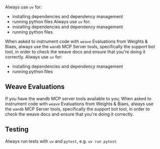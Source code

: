 Always use `uv` for:
- installing dependencies and dependency management
- running python files
Always use `uv` for:
- installing dependencies and dependency management
- running python files

When asked to instrument code with `weave` Evaluations from Weights & Biaes, always use the `wandb` MCP Server tools, specifically the support bot tool, in order to check the weave docs and ensure that you're doing it correctly.
Always use `uv` for:
- installing dependencies and dependency management
- running python files

## Weave Evaluations
If you have the wandb MCP server tools available to you; When asked to instrument code with `weave` Evaluations from Weights & Biaes, always use the `wandb` MCP Server tools, specifically the support bot tool, in order to check the weave docs and ensure that you're doing it correctly.

## Testing
Always run tests with `uv` and `pytest`, e.g. `uv run pytest`